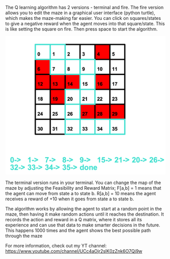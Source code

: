 <!-- ![Alt Text](Q_learning/qlearning.png?raw=true) -->

The Q learning algorithm has 2 versions - terminal and fire. The fire version allows you to edit the maze in a graphical user interface
(python turtle), which makes the maze-making far easier. You can click on squares/states to give a negative reward when the agent moves into that 
square/state. This is like setting the square on fire. Then press space to start the algorithm.

![Alt Text](machinelearning/Q_learning/qlearning.png)

The terminal version runs in your terminal. You can change the map of the maze
by adjusting the Feasibility and Reward Matrix; F[a,b] = 1 means that the agent can move from state a to state b. R[a,b] = 10 means the agent
receives a reward of +10 when it goes from state a to state b. 

The algorithm works by allowing the agent to start at a random point in the maze, then having it make random actions until it reaches the destination.
It records the action and reward in a Q matrix, where it stores all its experience and can use that data to make smarter decisions in the future. This happens
1000 times and the agent shows the best possible path through the maze

For more information, check out my YT channel: https://www.youtube.com/channel/UCc4aOjr2slK0zZnk6O7Qj9w